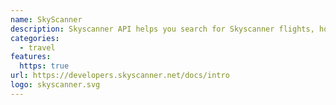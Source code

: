 ```yaml
---
name: SkyScanner
description: Skyscanner API helps you search for Skyscanner flights, hotels and car rentals.
categories:
  - travel
features:
  https: true
url: https://developers.skyscanner.net/docs/intro
logo: skyscanner.svg
---
```

